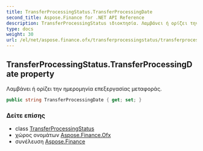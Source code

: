 ```yaml
---
title: TransferProcessingStatus.TransferProcessingDate
second_title: Aspose.Finance for .NET API Reference
description: TransferProcessingStatus ιδιοκτησία. Λαμβάνει ή ορίζει την ημερομηνία επεξεργασίας μεταφοράς.
type: docs
weight: 30
url: /el/net/aspose.finance.ofx/transferprocessingstatus/transferprocessingdate/
---
```

## TransferProcessingStatus.TransferProcessingDate property

Λαμβάνει ή ορίζει την ημερομηνία επεξεργασίας μεταφοράς.

```csharp
public string TransferProcessingDate { get; set; }
```

### Δείτε επίσης

* class [TransferProcessingStatus](../)
* χώρος ονομάτων [Aspose.Finance.Ofx](../../transferprocessingstatus/)
* συνέλευση [Aspose.Finance](../../../)


